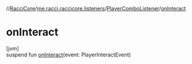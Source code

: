 //[RacciCore](../../../index.md)/[me.racci.raccicore.listeners](../index.md)/[PlayerComboListener](index.md)/[onInteract](on-interact.md)

# onInteract

[jvm]\
suspend fun [onInteract](on-interact.md)(event: PlayerInteractEvent)
